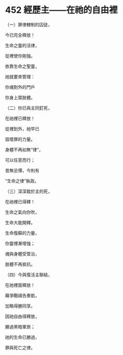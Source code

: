 # 452 經歷主——在祂的自由裡

（一）罪律轄制的囚徒，

今已完全釋放！

生命之靈的活律，

從裡使你剛強。

依靠生命之聖靈，

祂就要來管理：

你魂對外的門戶

你身上眾肢體。

（二）你已與主同釘死，

在祂裡已釋放！

從裡到外，祂早已

毀壞罪的力量。

身體不再如無“律”，

可以任意而行；

昔無忌憚，今則有

“生命之律”執政。

（三）深深栽於主的死，

在祂裡已得釋！

生命之氣向你吹，

生命大能開釋。

生命復蘇的力量，

你靈裡漸增強；

魂與身體受管治，

肢體不再抵抗。

（四）今與復活主聯結，

在祂裡面釋放！

藉爭戰禱告奏凱，

加略得勝同享。

因祂自由得釋放，

勝過黑暗軍旅；

祂的生命已勝過，

罪與死亡之律。

